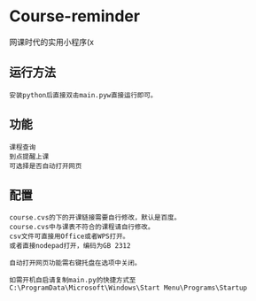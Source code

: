 # Course-reminder

网课时代的实用小程序(x

## 运行方法

    安装python后直接双击main.pyw直接运行即可。

## 功能

    课程查询
    到点提醒上课
    可选择是否自动打开网页

## 配置

    course.cvs的下的开课链接需要自行修改，默认是百度。
    course.cvs中与课表不符合的课程请自行修改。
    csv文件可直接用Office或者WPS打开。
    或者直接nodepad打开，编码为GB 2312

    自动打开网页功能需右键托盘在选项中关闭。

    如需开机自启请复制main.py的快捷方式至 C:\ProgramData\Microsoft\Windows\Start Menu\Programs\Startup

